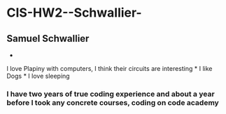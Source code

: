 # CIS-HW2--Schwallier-
## **Samuel Schwallier**

*
I love Plapiny with computers, I think their circuits are interesting
*
I like Dogs
*
I love sleeping
### I have two years of true coding experience and about a year before I took any concrete courses, coding on code academy 
